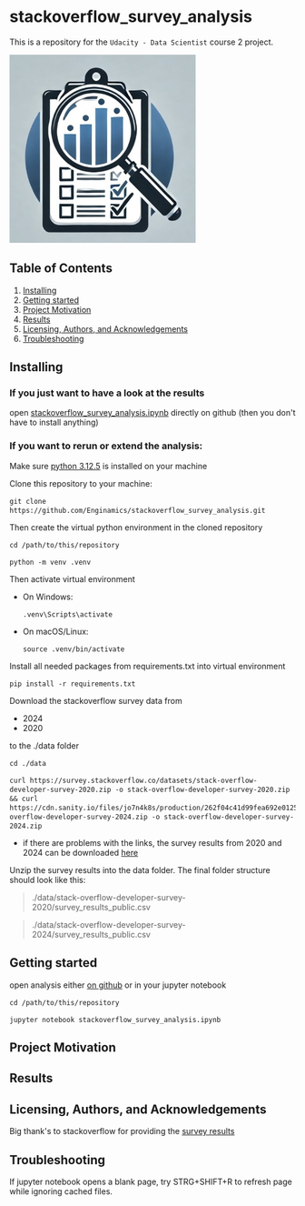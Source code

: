 # stackoverflow_survey_analysis

This is a repository for the `Udacity - Data Scientist` course 2 project.

![doc/logo.jpg](doc/logo.jpg)

## Table of Contents

1. [Installing](#installing)
2. [Getting started](#getting-started)
3. [Project Motivation](#project-motivation)
4. [Results](#results)
5. [Licensing, Authors, and Acknowledgements](#licensing-authors-and-acknowledgements)
6. [Troubleshooting](#troubleshooting)

## Installing

### If you just want to have a look at the results 
open [stackoverflow_survey_analysis.ipynb](https://github.com/Enginamics/stackoverflow_survey_analysis/blob/main/stackoverflow_survey_analysis.ipynb) directly on github (then you don't have to install anything)

### If you want to rerun or extend the analysis:

Make sure [python 3.12.5](https://www.python.org/downloads/release/python-3125/) is installed on your machine

Clone this repository to your machine:
```shell
git clone https://github.com/Enginamics/stackoverflow_survey_analysis.git
```
Then create the virtual python environment in the cloned repository
```shell
cd /path/to/this/repository
```
```shell
python -m venv .venv
```
Then activate virtual environment
- On Windows:
    ```shell
    .venv\Scripts\activate
    ```
- On macOS/Linux:
    ```shell
    source .venv/bin/activate
    ```
Install all needed packages from requirements.txt into virtual environment
```shell
pip install -r requirements.txt
```
Download the stackoverflow survey data from 

- 2024 
- 2020

to the ./data folder
```shell
cd ./data
```
```shell
curl https://survey.stackoverflow.co/datasets/stack-overflow-developer-survey-2020.zip -o stack-overflow-developer-survey-2020.zip && curl https://cdn.sanity.io/files/jo7n4k8s/production/262f04c41d99fea692e0125c342e446782233fe4.zip/stack-overflow-developer-survey-2024.zip -o stack-overflow-developer-survey-2024.zip
```
- if there are problems with the links, the survey results from 2020 and 2024 can be downloaded [here](https://survey.stackoverflow.co/)

Unzip the survey results into the data folder. The final folder structure should look like this:
> ./data/stack-overflow-developer-survey-2020/survey_results_public.csv

> ./data/stack-overflow-developer-survey-2024/survey_results_public.csv

## Getting started

open analysis either [on github](https://github.com/Enginamics/stackoverflow_survey_analysis/blob/main/stackoverflow_survey_analysis.ipynb) or in your jupyter notebook
```shell
cd /path/to/this/repository
```
```shell
jupyter notebook stackoverflow_survey_analysis.ipynb
```

## Project Motivation

<!-- ToDo adding project motivation here -->

## Results

<!-- ToDo adding link to blog post here -->

## Licensing, Authors, and Acknowledgements

Big thank's to stackoverflow for providing the [survey results](https://survey.stackoverflow.co/)

## Troubleshooting

If jupyter notebook opens a blank page, try STRG+SHIFT+R to refresh page while ignoring cached files.